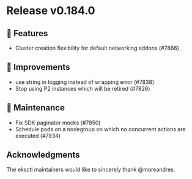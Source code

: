# Release v0.184.0

## 🚀 Features

- Cluster creation flexibility for default networking addons (#7866)

## 🎯 Improvements

- use string in logging instead of wrapping error (#7838)
- Stop using P2 instances which will be retired (#7826)

## 🧰 Maintenance

- Fix SDK paginator mocks (#7850)
- Schedule pods on a nodegroup on which no concurrent actions are executed (#7834)

## Acknowledgments

The eksctl maintainers would like to sincerely thank @moreandres.

